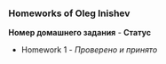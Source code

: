 
### Homeworks of Oleg Inishev

**Номер домашнего задания**        -  **Статус**
* Homework 1  -  *Проверено и принято*  
